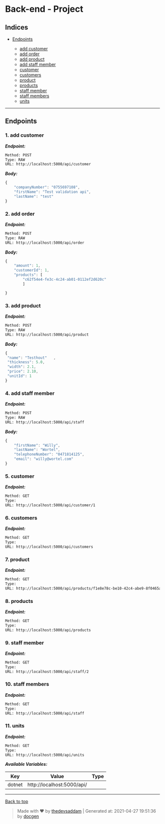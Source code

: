 
# Back-end - Project



## Indices

* [Endpoints](#Endpoints)

  * [add customer](#1-add-customer)
  * [add order](#2-add-order)
  * [add product](#3-add-product)
  * [add staff member](#4-add-staff-member)
  * [customer](#5-customer)
  * [customers](#6-customers)
  * [product](#7-product)
  * [products](#8-products)
  * [staff member](#9-staff-member)
  * [staff members](#10-staff-members)
  * [units](#11-units)


--------


## Endpoints



### 1. add customer



***Endpoint:***

```bash
Method: POST
Type: RAW
URL: http://localhost:5000/api/customer
```



***Body:***

```js        
{
    "companyNumber": "0755697108",
    "firstName": "Test validation api",
    "lastName": "test"
}
```



### 2. add order



***Endpoint:***

```bash
Method: POST
Type: RAW
URL: http://localhost:5000/api/order
```



***Body:***

```js        
{
    "amount": 1,
    "customerId": 1,
    "products": [
        "c62f54e4-fe3c-4c24-ab01-0112ef2d620c"
        ]

}
```



### 3. add product



***Endpoint:***

```bash
Method: POST
Type: RAW
URL: http://localhost:5000/api/product
```



***Body:***

```js        
{
 "name": "Testhout"   ,
 "thickness": 5.0,
 "width": 2.1,
 "price": 2.10,
 "unitId": 1
}
```



### 4. add staff member



***Endpoint:***

```bash
Method: POST
Type: RAW
URL: http://localhost:5000/api/staff
```



***Body:***

```js        
{
    "firstName": "Willy",
    "lastName": "Wortel",
    "telephoneNumber": "0471814125",
    "email": "willy@wortel.com"
}
```



### 5. customer



***Endpoint:***

```bash
Method: GET
Type: 
URL: http://localhost:5000/api/customer/1
```



### 6. customers



***Endpoint:***

```bash
Method: GET
Type: 
URL: http://localhost:5000/api/customers
```



### 7. product



***Endpoint:***

```bash
Method: GET
Type: 
URL: http://localhost:5000/api/products/f1e8e78c-be10-42c4-abe9-8f0465a2dcce
```



### 8. products



***Endpoint:***

```bash
Method: GET
Type: 
URL: http://localhost:5000/api/products
```



### 9. staff member



***Endpoint:***

```bash
Method: GET
Type: 
URL: http://localhost:5000/api/staff/2
```



### 10. staff members



***Endpoint:***

```bash
Method: GET
Type: 
URL: http://localhost:5000/api/staff
```



### 11. units



***Endpoint:***

```bash
Method: GET
Type: 
URL: http://localhost:5000/api/units
```



***Available Variables:***

| Key | Value | Type |
| --- | ------|-------------|
| dotnet | http://localhost:5000/api/ |  |



---
[Back to top](#back-end---project)
> Made with &#9829; by [thedevsaddam](https://github.com/thedevsaddam) | Generated at: 2021-04-27 19:51:36 by [docgen](https://github.com/thedevsaddam/docgen)
